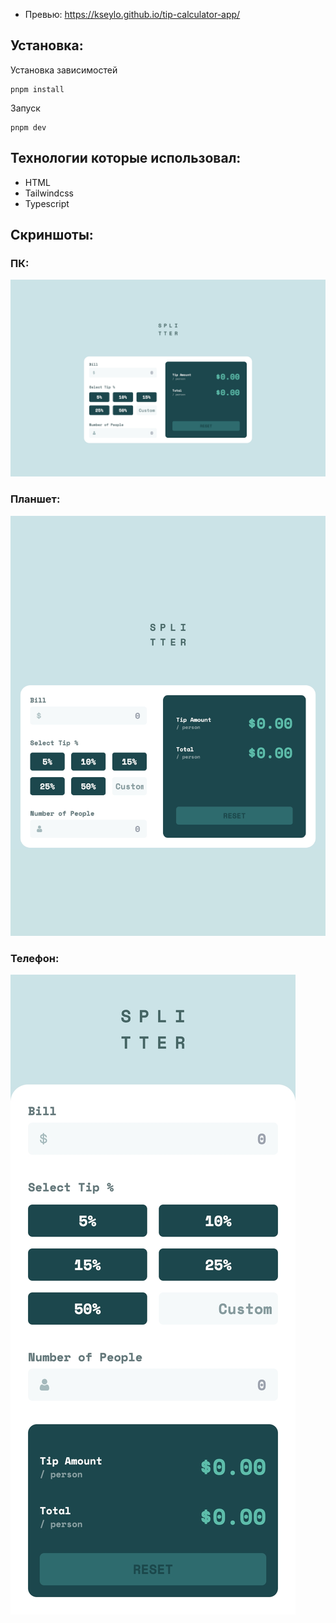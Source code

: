 - Превью: https://kseylo.github.io/tip-calculator-app/
## Установка:

Установка зависимостей
```
pnpm install
```

Запуск
```
pnpm dev
```

## Технологии которые использовал:
- HTML
- Tailwindcss
- Typescript

## Скриншоты:
### ПК:
![desktop](screenshots/desktop.jpeg)
### Планшет:
![tablet](screenshots/tablet.jpeg)
### Телефон:
![phone](screenshots/phone.jpeg)
